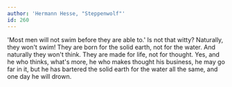 ```yaml
---
author: 'Hermann Hesse, "Steppenwolf"'
id: 260
---
```


'Most men will not swim before they are able to.' Is not that witty? Naturally, they won't swim! They are born for the solid earth, not for the water. And naturally they won't think. They are made for life, not for thought. Yes, and he who thinks, what's more, he who makes thought his business, he may go far in it, but he has bartered the solid earth for the water all the same, and one day he will drown.